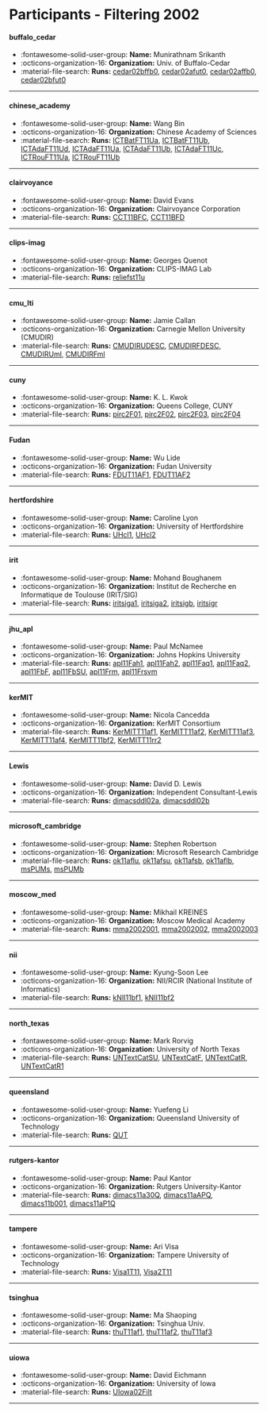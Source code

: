 # Participants - Filtering 2002 

#### buffalo_cedar
 - :fontawesome-solid-user-group: **Name:** Munirathnam Srikanth
 - :octicons-organization-16: **Organization:** Univ. of Buffalo-Cedar
 - :material-file-search: **Runs:** [cedar02bffb0](./runs.md#cedar02bffb0), [cedar02afut0](./runs.md#cedar02afut0), [cedar02affb0](./runs.md#cedar02affb0), [cedar02bfut0](./runs.md#cedar02bfut0) 

---
#### chinese_academy
 - :fontawesome-solid-user-group: **Name:** Wang Bin
 - :octicons-organization-16: **Organization:** Chinese Academy of Sciences
 - :material-file-search: **Runs:** [ICTBatFT11Ua](./runs.md#ictbatft11ua), [ICTBatFT11Ub](./runs.md#ictbatft11ub), [ICTAdaFT11Ud](./runs.md#ictadaft11ud), [ICTAdaFT11Ua](./runs.md#ictadaft11ua), [ICTAdaFT11Ub](./runs.md#ictadaft11ub), [ICTAdaFT11Uc](./runs.md#ictadaft11uc), [ICTRouFT11Ua](./runs.md#ictrouft11ua), [ICTRouFT11Ub](./runs.md#ictrouft11ub) 

---
#### clairvoyance
 - :fontawesome-solid-user-group: **Name:** David Evans
 - :octicons-organization-16: **Organization:** Clairvoyance Corporation
 - :material-file-search: **Runs:** [CCT11BFC](./runs.md#cct11bfc), [CCT11BFD](./runs.md#cct11bfd) 

---
#### clips-imag
 - :fontawesome-solid-user-group: **Name:** Georges Quenot
 - :octicons-organization-16: **Organization:** CLIPS-IMAG Lab
 - :material-file-search: **Runs:** [reliefst11u](./runs.md#reliefst11u) 

---
#### cmu_lti
 - :fontawesome-solid-user-group: **Name:** Jamie Callan
 - :octicons-organization-16: **Organization:** Carnegie Mellon University (CMUDIR)
 - :material-file-search: **Runs:** [CMUDIRUDESC](./runs.md#cmudirudesc), [CMUDIRFDESC](./runs.md#cmudirfdesc), [CMUDIRUml](./runs.md#cmudiruml), [CMUDIRFml](./runs.md#cmudirfml) 

---
#### cuny
 - :fontawesome-solid-user-group: **Name:** K. L. Kwok
 - :octicons-organization-16: **Organization:** Queens College, CUNY
 - :material-file-search: **Runs:** [pirc2F01](./runs.md#pirc2f01), [pirc2F02](./runs.md#pirc2f02), [pirc2F03](./runs.md#pirc2f03), [pirc2F04](./runs.md#pirc2f04) 

---
#### Fudan
 - :fontawesome-solid-user-group: **Name:** Wu Lide
 - :octicons-organization-16: **Organization:** Fudan University
 - :material-file-search: **Runs:** [FDUT11AF1](./runs.md#fdut11af1), [FDUT11AF2](./runs.md#fdut11af2) 

---
#### hertfordshire
 - :fontawesome-solid-user-group: **Name:** Caroline Lyon
 - :octicons-organization-16: **Organization:** University of Hertfordshire
 - :material-file-search: **Runs:** [UHcl1](./runs.md#uhcl1), [UHcl2](./runs.md#uhcl2) 

---
#### irit
 - :fontawesome-solid-user-group: **Name:** Mohand Boughanem
 - :octicons-organization-16: **Organization:** Institut de Recherche en Informatique de Toulouse (IRIT/SIG)
 - :material-file-search: **Runs:** [iritsiga1](./runs.md#iritsiga1), [iritsiga2](./runs.md#iritsiga2), [iritsigb](./runs.md#iritsigb), [iritsigr](./runs.md#iritsigr) 

---
#### jhu_apl
 - :fontawesome-solid-user-group: **Name:** Paul McNamee
 - :octicons-organization-16: **Organization:** Johns Hopkins University
 - :material-file-search: **Runs:** [apl11Fah1](./runs.md#apl11fah1), [apl11Fah2](./runs.md#apl11fah2), [apl11Faq1](./runs.md#apl11faq1), [apl11Faq2](./runs.md#apl11faq2), [apl11FbF](./runs.md#apl11fbf), [apl11FbSU](./runs.md#apl11fbsu), [apl11Frm](./runs.md#apl11frm), [apl11Frsvm](./runs.md#apl11frsvm) 

---
#### kerMIT
 - :fontawesome-solid-user-group: **Name:** Nicola Cancedda
 - :octicons-organization-16: **Organization:** KerMIT Consortium
 - :material-file-search: **Runs:** [KerMITT11af1](./runs.md#kermitt11af1), [KerMITT11af2](./runs.md#kermitt11af2), [KerMITT11af3](./runs.md#kermitt11af3), [KerMITT11af4](./runs.md#kermitt11af4), [KerMITT11bf2](./runs.md#kermitt11bf2), [KerMITT11rr2](./runs.md#kermitt11rr2) 

---
#### Lewis
 - :fontawesome-solid-user-group: **Name:** David D. Lewis
 - :octicons-organization-16: **Organization:** Independent Consultant-Lewis
 - :material-file-search: **Runs:** [dimacsddl02a](./runs.md#dimacsddl02a), [dimacsddl02b](./runs.md#dimacsddl02b) 

---
#### microsoft_cambridge
 - :fontawesome-solid-user-group: **Name:** Stephen Robertson
 - :octicons-organization-16: **Organization:** Microsoft Research Cambridge
 - :material-file-search: **Runs:** [ok11aflu](./runs.md#ok11aflu), [ok11afsu](./runs.md#ok11afsu), [ok11afsb](./runs.md#ok11afsb), [ok11aflb](./runs.md#ok11aflb), [msPUMs](./runs.md#mspums), [msPUMb](./runs.md#mspumb) 

---
#### moscow_med
 - :fontawesome-solid-user-group: **Name:** Mikhail KREINES
 - :octicons-organization-16: **Organization:** Moscow Medical Academy
 - :material-file-search: **Runs:** [mma2002001](./runs.md#mma2002001), [mma2002002](./runs.md#mma2002002), [mma2002003](./runs.md#mma2002003) 

---
#### nii
 - :fontawesome-solid-user-group: **Name:** Kyung-Soon Lee
 - :octicons-organization-16: **Organization:** NII/RCIR (National Institute of Informatics)
 - :material-file-search: **Runs:** [kNII11bf1](./runs.md#knii11bf1), [kNII11bf2](./runs.md#knii11bf2) 

---
#### north_texas
 - :fontawesome-solid-user-group: **Name:** Mark Rorvig
 - :octicons-organization-16: **Organization:** University of North Texas
 - :material-file-search: **Runs:** [UNTextCatSU](./runs.md#untextcatsu), [UNTextCatF](./runs.md#untextcatf), [UNTextCatR](./runs.md#untextcatr), [UNTextCatR1](./runs.md#untextcatr1) 

---
#### queensland
 - :fontawesome-solid-user-group: **Name:** Yuefeng Li
 - :octicons-organization-16: **Organization:** Queensland University of Technology
 - :material-file-search: **Runs:** [QUT](./runs.md#qut) 

---
#### rutgers-kantor
 - :fontawesome-solid-user-group: **Name:** Paul Kantor
 - :octicons-organization-16: **Organization:** Rutgers University-Kantor
 - :material-file-search: **Runs:** [dimacs11a30Q](./runs.md#dimacs11a30q), [dimacs11aAPQ](./runs.md#dimacs11aapq), [dimacs11b001](./runs.md#dimacs11b001), [dimacs11aP1Q](./runs.md#dimacs11ap1q) 

---
#### tampere
 - :fontawesome-solid-user-group: **Name:** Ari Visa
 - :octicons-organization-16: **Organization:** Tampere University of Technology
 - :material-file-search: **Runs:** [Visa1T11](./runs.md#visa1t11), [Visa2T11](./runs.md#visa2t11) 

---
#### tsinghua
 - :fontawesome-solid-user-group: **Name:** Ma Shaoping
 - :octicons-organization-16: **Organization:** Tsinghua Univ.
 - :material-file-search: **Runs:** [thuT11af1](./runs.md#thut11af1), [thuT11af2](./runs.md#thut11af2), [thuT11af3](./runs.md#thut11af3) 

---
#### uiowa
 - :fontawesome-solid-user-group: **Name:** David Eichmann
 - :octicons-organization-16: **Organization:** University of Iowa
 - :material-file-search: **Runs:** [UIowa02Filt](./runs.md#uiowa02filt) 

---
